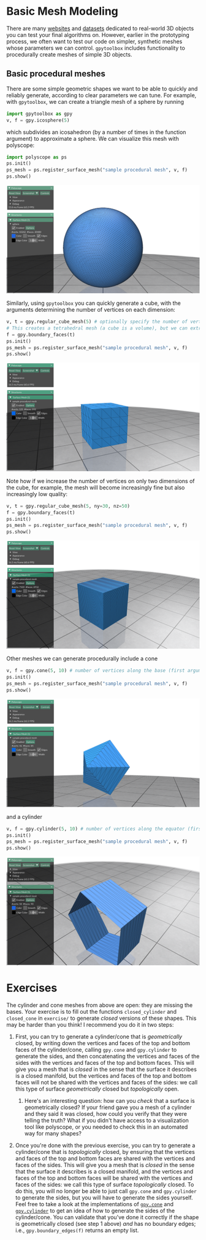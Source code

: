 # Basic Mesh Modeling

There are many [websites](https://www.thingiverse.com) and [datasets](https://ten-thousand-models.appspot.com) dedicated to real-world 3D objects you can test your final algorithms on. However, earlier in the prototyping process, we often want to test our code on simpler, synthetic meshes whose parameters we can control. `gpytoolbox` includes functionality to procedurally create meshes of simple 3D objects.

## Basic procedural meshes

There are some simple geometric shapes we want to be able to quickly and reliably generate, according to clear parameters we can tune. For example, with `gpytoolbox`, we can create a triangle mesh of a sphere by running
```python
import gpytoolbox as gpy
v, f = gpy.icosphere(5)
```
which subdivides an icosahedron (by a number of times in the function argument) to approximate a sphere. We can visualize this mesh with polyscope:
```python
import polyscope as ps
ps.init()
ps_mesh = ps.register_surface_mesh("sample procedural mesh", v, f)
ps.show()
```
![](assets/sphere-polyscope.png)

Similarly, using `gpytoolbox` you can quickly generate a cube, with the arguments determining the number of vertices on each dimension:
```python
v, t = gpy.regular_cube_mesh(5) # optionally specify the number of vertices on each dimension with arguments ny, nz.
# This creates a tetrahedral mesh (a cube is a volume), but we can extract the surface triangles
f = gpy.boundary_faces(t)
ps.init()
ps_mesh = ps.register_surface_mesh("sample procedural mesh", v, f)
ps.show()
```
![](assets/cube-polyscope.png)

Note how if we increase the number of vertices on only two dimensions of the cube, for example, the mesh will become increasingly fine but also increasingly low quality:
```python
v, t = gpy.regular_cube_mesh(5, ny=30, nz=50)
f = gpy.boundary_faces(t)
ps.init()
ps_mesh = ps.register_surface_mesh("sample procedural mesh", v, f)
ps.show()
```
![](assets/cube2-polyscope.png)

Other meshes we can generate procedurally include a cone
```python
v, f = gpy.cone(5, 10) # number of vertices along the base (first argument) and along the height (second argument).
ps.init()
ps_mesh = ps.register_surface_mesh("sample procedural mesh", v, f)
ps.show()
```
![](assets/cone-polyscope.png)

and a cylinder
```python
v, f = gpy.cylinder(5, 10) # number of vertices along the equator (first argument) and along the vertical axis (second argument).
ps.init()
ps_mesh = ps.register_surface_mesh("sample procedural mesh", v, f)
ps.show()
```
![](assets/cylinder-polyscope.png)



# Exercises

The cylinder and cone meshes from above are open: they are missing the bases. Your exercise is to fill out the functions `closed_cylinder` and `closed_cone` in `exercise/` to generate *closed* versions of these shapes. This may be harder than you think! I recommend you do it in two steps:

1. First, you can try to generate a cylinder/cone that is *geometrically* closed, by writing down the vertices and faces of the top and bottom faces of the cylinder/cone, calling `gpy.cone` and `gpy.cylinder` to generate the sides, and then concatenating the vertices and faces of the sides with the vertices and faces of the top and bottom faces. This will give you a mesh that is *closed* in the sense that the surface it describes is a closed manifold, but the vertices and faces of the top and bottom faces will not be shared with the vertices and faces of the sides: we call this type of surface *geometrically* closed but *topologically* open.
   1. Here's an interesting question: how can you *check* that a surface is geometrically closed? If your friend gave you a mesh of a cylinder and they said it was closed, how could you verify that they were telling the truth? What if you didn't have access to a visualization tool like polyscope, or you needed to check this in an automated way for many shapes?
   
2. Once you're done with the previous exercise, you can try to generate a cylinder/cone that is *topologically* closed, by ensuring that the vertices and faces of the top and bottom faces are shared with the vertices and faces of the sides. This will give you a mesh that is *closed* in the sense that the surface it describes is a closed manifold, and the vertices and faces of the top and bottom faces will be shared with the vertices and faces of the sides: we call this type of surface *topologically* closed. To do this, you will no longer be able to just call `gpy.cone` and `gpy.cylinder` to generate the sides, but you will have to generate the sides yourself. Feel free to take a look at the implementations of [`gpy.cone`](https://github.com/sgsellan/gpytoolbox/blob/main/src/gpytoolbox/cone.py) and [`gpy.cylinder`](https://github.com/sgsellan/gpytoolbox/blob/main/src/gpytoolbox/cylinder.py) to get an idea of how to generate the sides of the cylinder/cone. You can validate that you've done it correctly if the shape is geometrically closed (see step 1 above) *and* has no boundary edges; i.e., `gpy.boundary_edges(f)` returns an empty list.




<!-- 

















With `gptoolbox`, we can create a triangle mesh of a sphere by running
```MATLAB
>> [V,F] = subdivided_sphere(5);
>> tsurf(F,V,fsoft,fphong)
>> axis equal
```
which subdivides an icosahedron (by a number of times in the function argument) and pastes vertex positions to a sphere:
![](assets/sphere.png)

Similarly, using `gptoolbox` you can quickly generate a cube, with the arguments determining the number of vertices on each dimension:
```MATLAB
>> [V,F] = cube(2,5,10);
>> tsurf(F,V,fsoft,fphong)
>> axis equal
```
![](assets/cube.png)

Note how if we increase the number of vertices on only two dimensions of the cube, for example, the mesh will become increasingly fine but also increasingly low quality: 

![](assets/cube2.png)

This makes this shape a good choice to test the robustness of differential geometry operators, since we often know anayltical groundtruths for a shape as simple as a cube but we can make the triangulation arbitrarily bad. In the same vein, `gptoolbox` can generate a [Schwarz's lantern](https://en.wikipedia.org/wiki/Schwarz_lantern), a specific way of triangulating a cylinder which serves as an example of the unintuitive convergence of some geometric quantities when discretized:
```MATLAB
>> [V,F] = schwarz_lantern(10,5);
>> tsurf(F,V,fsoft,fphong)
>> axis equal
```
![](assets/schwarz.png)

If, on the other hand, we just want a reliable mesh of a 3D cylinder, we could just call `cylinder_mesh`.

## Exercises

Now it's time for you to get used to these functions. Why don't you use the skeleton scripts in `exercise/` to create a more general framework for 3D modeling that you can use in your own research projects, as well as to test the fascinating convergence properties of the Schwarz lantern. -->
